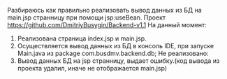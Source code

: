 Разбираюсь как правильно реализовать вывод данных из БД на main.jsp странницу при помощи jsp:useBean.
Проект https://github.com/DmitriyBusygin/Backend-v1.1
  На данный момент:
1. Реализована страница index.jsp и main.jsp.
2. Осуществляется вывод данных из БД в консоль IDE, при запуске Main.java из package com.busdmv.backend.db;
  Не реализовано:
1. Вывод данных БД на jsp странницу, выдает ошибку.(код вывода из проекта удалил, иначе не отображается main.jsp)
